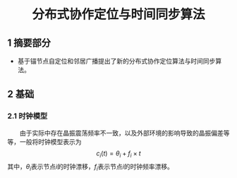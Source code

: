 # <center>分布式协作定位与时间同步算法</center>
## 1 摘要部分
- 基于锚节点自定位和邻居广播提出了新的分布式协作定位算法与时间同步算法。

## 2 基础
### 2.1 时钟模型
&emsp;&emsp;由于实际中存在晶振震荡频率不一致，以及外部环境的影响导致的晶振偏差等等，一般将时钟模型表示为
$$c_i(t)=\theta_i+f_i\times t \tag{1}$$
其中，$\theta_i$表示节点$i$的时钟漂移，$f_i$表示节点$i$的时钟频率漂移。